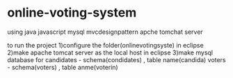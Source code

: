 # online-voting-system 
using java javascript mysql mvcdesignpattern apche tomchat server

to run the project
1)configure the folder(onlinevotingsyste) in eclipse
2)make apache tomcat server as the local host in eclipse
3)make mysql database for
       candidates - schema(condidates) , table name(candida)
       voters - schema(voters) , table anme(voterin)
